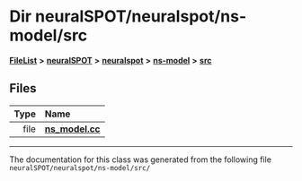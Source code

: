 

# Dir neuralSPOT/neuralspot/ns-model/src



[**FileList**](files.md) **>** [**neuralSPOT**](dir_75594cce7c7773aa3cb253214bf56510.md) **>** [**neuralspot**](dir_b737d82f35ec218ac5a7ef4105db9c0e.md) **>** [**ns-model**](dir_0e0d7b58960104054b7f7c1d73877dc4.md) **>** [**src**](dir_788645d5adb2eb568128006739007a6c.md)












## Files

| Type | Name |
| ---: | :--- |
| file | [**ns\_model.cc**](ns__model_8cc.md) <br> |



























































------------------------------
The documentation for this class was generated from the following file `neuralSPOT/neuralspot/ns-model/src/`

